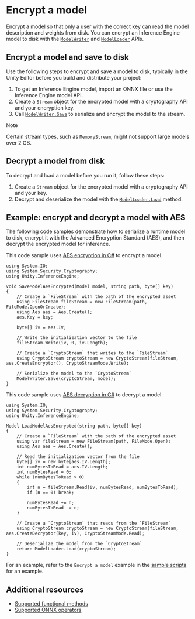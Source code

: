 # Encrypt a model

Encrypt a model so that only a user with the correct key can read the model description and weights from disk. You can encrypt an Inference Engine model to disk with the [`ModelWriter`](xref:Unity.InferenceEngine.ModelWriter) and [`ModelLoader`](xref:Unity.InferenceEngine.ModelLoader) APIs.

## Encrypt a model and save to disk

Use the following steps to encrypt and save a model to disk, typically in the Unity Editor before you build and distribute your project:

1. To get an Inference Engine model, import an ONNX file or use the Inference Engine model API.
2. Create a `Stream` object for the encrypted model with a cryptography API and your encryption key.
3. Call [`ModelWriter.Save`](xref:Unity.InferenceEngine.ModelWriter.Save*) to serialize and encrypt the model to the stream.

> [!NOTE]
> Certain stream types, such as `MemoryStream`, might not support large models over 2 GB.

## Decrypt a model from disk

To decrypt and load a model before you run it, follow these steps:

1. Create a `Stream` object for the encrypted model with a cryptography API and your key.
2. Decrypt and deserialize the model with the [`ModelLoader.Load`](Unity.InferenceEngine.ModelLoader.Load*) method.

## Example: encrypt and decrypt a model with AES

The following code samples demonstrate how to serialize a runtime model to disk, encrypt it with the Advanced Encryption Standard (AES), and then decrypt the encrypted model for inference.

This code sample uses [AES encryption in C#](https://learn.microsoft.com/en-us/dotnet/standard/security/encrypting-data) to encrypt a model.

```
using System.IO;
using System.Security.Cryptography;
using Unity.InferenceEngine;

void SaveModelAesEncrypted(Model model, string path, byte[] key)
{
    // Create a `FileStream` with the path of the encrypted asset
    using FileStream fileStream = new FileStream(path, FileMode.OpenOrCreate);
    using Aes aes = Aes.Create();
    aes.Key = key;

    byte[] iv = aes.IV;

    // Write the initialization vector to the file
    fileStream.Write(iv, 0, iv.Length);

    // Create a `CryptoStream` that writes to the `FileStream`
    using CryptoStream cryptoStream = new CryptoStream(fileStream, aes.CreateEncryptor(), CryptoStreamMode.Write);

    // Serialize the model to the `CryptoStream`
    ModelWriter.Save(cryptoStream, model);
}
```

This code sample uses [AES decryption in C#](https://learn.microsoft.com/en-us/dotnet/standard/security/decrypting-data) to decrypt a model.

```
using System.IO;
using System.Security.Cryptography;
using Unity.InferenceEngine;

Model LoadModelAesEncrypted(string path, byte[] key)
{
    // Create a `FileStream` with the path of the encrypted asset
    using var fileStream = new FileStream(path, FileMode.Open);
    using Aes aes = Aes.Create();

    // Read the initialization vector from the file
    byte[] iv = new byte[aes.IV.Length];
    int numBytesToRead = aes.IV.Length;
    int numBytesRead = 0;
    while (numBytesToRead > 0)
    {
        int n = fileStream.Read(iv, numBytesRead, numBytesToRead);
        if (n == 0) break;

        numBytesRead += n;
        numBytesToRead -= n;
    }

    // Create a `CryptoStream` that reads from the `FileStream`
    using CryptoStream cryptoStream = new CryptoStream(fileStream, aes.CreateDecryptor(key, iv), CryptoStreamMode.Read);

    // Deserialize the model from the `CryptoStream`
    return ModelLoader.Load(cryptoStream);
}
```

For an example, refer to the `Encrypt a model` example in the [sample scripts](package-samples.md) for an example.

## Additional resources

* [Supported functional methods](supported-functional-methods.md)
* [Supported ONNX operators](supported-operators.md)
